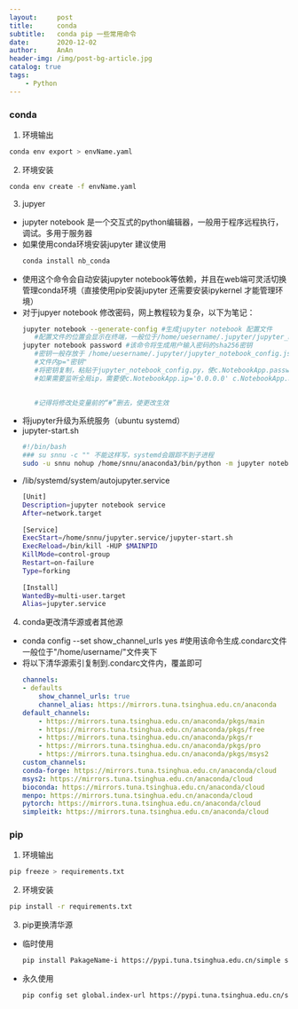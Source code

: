 ```yaml
---
layout:     post
title:      conda
subtitle:   conda pip 一些常用命令
date:       2020-12-02
author:     AnAn
header-img: /img/post-bg-article.jpg
catalog: true
tags:
    - Python
---
```


### conda
1. 环境输出
  ```bash
  conda env export > envName.yaml
  ```
2. 环境安装
  ```bash
  conda env create -f envName.yaml
  ```
3. jupyer
 - jupyter notebook 是一个交互式的python编辑器，一般用于程序远程执行，调试。多用于服务器
 - 如果使用conda环境安装jupyter 建议使用
   ```bash
   conda install nb_conda 
   ```
 - 使用这个命令会自动安装jupyter notebook等依赖，并且在web端可灵活切换管理conda环境（直接使用pip安装jupyter 还需要安装ipykernel 才能管理环境）
 - 对于jupyer notebook 修改密码，网上教程较为复杂，以下为笔记：
   ```bash
   jupyter notebook --generate-config #生成jupyter notebook 配置文件
      #配置文件的位置会显示在终端，一般位于/home/uesername/.jupyter/jupyter_notebook_config.py
   jupyter notebook password #该命令将生成用户输入密码的sha256密钥
      #密钥一般存放于 /home/uesername/.jupyter/jupyter_notebook_config.json 文件
      #文件内p="密钥"
      #将密钥复制，粘贴于jupyter_notebook_config.py，使c.NotebookApp.password='密钥'
      #如果需要监听全局ip，需要使c.NotebookApp.ip='0.0.0.0' c.NotebookApp.allow_remote_access = True
        

      #记得将修改处变量前的“#”删去，使更改生效
   ```
 - 将jupyter升级为系统服务（ubuntu systemd）
  - jupyter-start.sh  
    ```sh
    #!/bin/bash
    ### su snnu -c "" 不能这样写，systemd会跟踪不到子进程
    sudo -u snnu nohup /home/snnu/anaconda3/bin/python -m jupyter notebook --port 8888 --no-browser --notebook-dir '~/' 1>>/dev/null 2>> /home/snnu/jupyter.service/error.log & 
    ```  
  - /lib/systemd/system/autojupyter.service 
    ```sh
    [Unit]
    Description=jupyter notebook service
    After=network.target
            
    [Service]
    ExecStart=/home/snnu/jupyter.service/jupyter-start.sh
    ExecReload=/bin/kill -HUP $MAINPID
    KillMode=control-group
    Restart=on-failure
    Type=forking
            
    [Install]
    WantedBy=multi-user.target
    Alias=jupyter.service
    ```  
  
4. conda更改清华源或者其他源
 - conda config --set show_channel_urls yes #使用该命令生成.condarc文件 一般位于"/home/username/"文件夹下
 - 将以下清华源索引复制到.condarc文件内，覆盖即可
    ```yaml
    channels:
    - defaults
        show_channel_urls: true
        channel_alias: https://mirrors.tuna.tsinghua.edu.cn/anaconda
    default_channels:
        - https://mirrors.tuna.tsinghua.edu.cn/anaconda/pkgs/main
        - https://mirrors.tuna.tsinghua.edu.cn/anaconda/pkgs/free
        - https://mirrors.tuna.tsinghua.edu.cn/anaconda/pkgs/r
        - https://mirrors.tuna.tsinghua.edu.cn/anaconda/pkgs/pro
        - https://mirrors.tuna.tsinghua.edu.cn/anaconda/pkgs/msys2
    custom_channels:
    conda-forge: https://mirrors.tuna.tsinghua.edu.cn/anaconda/cloud
    msys2: https://mirrors.tuna.tsinghua.edu.cn/anaconda/cloud
    bioconda: https://mirrors.tuna.tsinghua.edu.cn/anaconda/cloud
    menpo: https://mirrors.tuna.tsinghua.edu.cn/anaconda/cloud
    pytorch: https://mirrors.tuna.tsinghua.edu.cn/anaconda/cloud
    simpleitk: https://mirrors.tuna.tsinghua.edu.cn/anaconda/cloud
    ```
### pip
1. 环境输出
  ```bash
  pip freeze > requirements.txt      
  ```
2. 环境安装
  ```bash
  pip install -r requirements.txt
  ```
3. pip更换清华源
  - 临时使用
    ```bash
    pip install PakageName-i https://pypi.tuna.tsinghua.edu.cn/simple some-package
    ```
  - 永久使用
    ```bash
    pip config set global.index-url https://pypi.tuna.tsinghua.edu.cn/simple
    ```
















